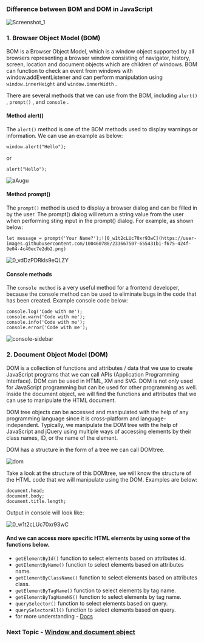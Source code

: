 ### Difference between BOM and DOM in JavaScript

![Screenshot_1](https://user-images.githubusercontent.com/100460788/233662372-0e25db06-fdf6-4ec1-9c2d-ca44fd382269.png)

### 1. Browser Object Model (BOM)

BOM is a Browser Object Model, which is a window object supported by all browsers representing a browser window consisting of navigator, history, screen, location and document objects which are children of windows. BOM can function to check an event from windows with window.addEventListener and can perform manipulation using `window.innerHeight` and `window.innerWidth` .

There are several methods that we can use from the BOM, including `alert()` , `prompt()` , and `console` .

#### Method alert()

The `alert()` method is one of the BOM methods used to display warnings or information. We can use an example as below:

```
window.alert("Hello");
```

or

```
alert("Hello");
```

![aAugu](https://user-images.githubusercontent.com/100460788/233665060-8e98e70b-6cbe-477c-8379-688871f76230.png)

#### Method prompt()

The `prompt()` method is used to display a browser dialog and can be filled in by the user. The prompt() dialog will return a string value from the user when performing sting input in the prompt() dialog. For example, as shown below:

```
let message = prompt('Your Name?');![0_w1t2cLUc70xr93wC](https://user-images.githubusercontent.com/100460788/233667507-655431b1-f675-424f-9e04-4c40ec7e2db2.png)

```

![0_vdDzPDRkls9eQLZY](https://user-images.githubusercontent.com/100460788/233665460-925d318f-8628-4f08-902c-f6dcacd5265c.png)

#### Console methods

The `console method` is a very useful method for a frontend developer, because the console method can be used to eliminate bugs in the code that has been created. Example console code below:

```
console.log('Code with me');
console.warn('Code with me');
console.info('Code with me');
console.error('Code with me');
```

![console-sidebar](https://user-images.githubusercontent.com/100460788/233666355-e7050424-3a2e-44f3-9386-1a6527e8e98f.png)

### 2. Document Object Model (DOM)

DOM is a collection of functions and attributes / data that we use to create JavaScript programs that we can call APIs (Application Programming Interface). DOM can be used in HTML, XM and SVG. DOM is not only used for JavaScript programming but can be used for other programming as well.
Inside the document object, we will find the functions and attributes that we can use to manipulate the HTML document.

DOM tree objects can be accessed and manipulated with the help of any programming language since it is cross-platform and language-independent. Typically, we manipulate the DOM tree with the help of JavaScript and jQuery using multiple ways of accessing elements by their class names, ID, or the name of the element.

DOM has a structure in the form of a tree we can call DOMtree.

![dom](https://user-images.githubusercontent.com/100460788/233667146-15e2efc5-20c4-48f9-9cc8-cf947c3bab5a.png)

Take a look at the structure of this DOMtree, we will know the structure of the HTML code that we will manipulate using the DOM. Examples are below:

```
document.head;
document.body;
document.title.length;
```

Output in console will look like:

![0_w1t2cLUc70xr93wC](https://user-images.githubusercontent.com/100460788/233667576-763a42c0-7222-48ad-a021-73fc546bfd26.png)

#### And we can access more specific HTML elements by using some of the functions below.

- `getElementById()` function to select elements based on attributes id.
- `getElementByName()` function to select elements based on attributes name.
- `getElementByClassName()` function to select elements based on attributes class.
- `getElementByTagName()` function to select elements by tag name.
- `getElementByTagNameNS()` function to select elements by tag name.
- `querySelector()` function to select elements based on query.
- `querySelectorAll()` function to select elements based on query.
- for more understanding - [Docs](https://www.dotnettricks.com/learn/javascript/dom-bom)

### Next Topic - [Window and document object](https://github.com/piyush-agrawal6/Javascript-Interview-Questions/blob/master/a-Intro/4-Window-Document-object.md)
